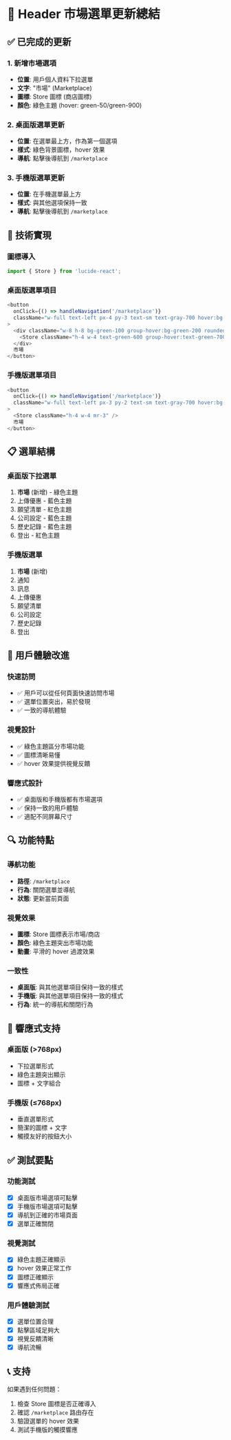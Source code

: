 # 🏪 Header 市場選單更新總結

## **✅ 已完成的更新**

### **1. 新增市場選項**
- **位置**: 用戶個人資料下拉選單
- **文字**: "市場" (Marketplace)
- **圖標**: Store 圖標 (商店圖標)
- **顏色**: 綠色主題 (hover: green-50/green-900)

### **2. 桌面版選單更新**
- **位置**: 在選單最上方，作為第一個選項
- **樣式**: 綠色背景圖標，hover 效果
- **導航**: 點擊後導航到 `/marketplace`

### **3. 手機版選單更新**
- **位置**: 在手機選單最上方
- **樣式**: 與其他選項保持一致
- **導航**: 點擊後導航到 `/marketplace`

## **🔧 技術實現**

### **圖標導入**
```typescript
import { Store } from 'lucide-react';
```

### **桌面版選單項目**
```typescript
<button 
  onClick={() => handleNavigation('/marketplace')}
  className="w-full text-left px-4 py-3 text-sm text-gray-700 hover:bg-green-50 hover:text-green-900 transition-all duration-200 flex items-center rounded-lg group"
>
  <div className="w-8 h-8 bg-green-100 group-hover:bg-green-200 rounded-lg flex items-center justify-center mr-3 transition-colors duration-200">
    <Store className="h-4 w-4 text-green-600 group-hover:text-green-700" />
  </div>
  市場
</button>
```

### **手機版選單項目**
```typescript
<button 
  onClick={() => handleNavigation('/marketplace')}
  className="w-full text-left px-3 py-2 text-sm text-gray-700 hover:bg-gray-50 rounded-lg flex items-center"
>
  <Store className="h-4 w-4 mr-3" />
  市場
</button>
```

## **📋 選單結構**

### **桌面版下拉選單**
1. **市場** (新增) - 綠色主題
2. 上傳優惠 - 藍色主題
3. 願望清單 - 紅色主題
4. 公司設定 - 藍色主題
5. 歷史記錄 - 藍色主題
6. 登出 - 紅色主題

### **手機版選單**
1. **市場** (新增)
2. 通知
3. 訊息
4. 上傳優惠
5. 願望清單
6. 公司設定
7. 歷史記錄
8. 登出

## **🎯 用戶體驗改進**

### **快速訪問**
- ✅ 用戶可以從任何頁面快速訪問市場
- ✅ 選單位置突出，易於發現
- ✅ 一致的導航體驗

### **視覺設計**
- ✅ 綠色主題區分市場功能
- ✅ 圖標清晰易懂
- ✅ hover 效果提供視覺反饋

### **響應式設計**
- ✅ 桌面版和手機版都有市場選項
- ✅ 保持一致的用戶體驗
- ✅ 適配不同屏幕尺寸

## **🔍 功能特點**

### **導航功能**
- **路徑**: `/marketplace`
- **行為**: 關閉選單並導航
- **狀態**: 更新當前頁面

### **視覺效果**
- **圖標**: Store 圖標表示市場/商店
- **顏色**: 綠色主題突出市場功能
- **動畫**: 平滑的 hover 過渡效果

### **一致性**
- **桌面版**: 與其他選單項目保持一致的樣式
- **手機版**: 與其他選單項目保持一致的樣式
- **行為**: 統一的導航和關閉行為

## **📱 響應式支持**

### **桌面版 (>768px)**
- 下拉選單形式
- 綠色主題突出顯示
- 圖標 + 文字組合

### **手機版 (≤768px)**
- 垂直選單形式
- 簡潔的圖標 + 文字
- 觸摸友好的按鈕大小

## **✅ 測試要點**

### **功能測試**
- [x] 桌面版市場選項可點擊
- [x] 手機版市場選項可點擊
- [x] 導航到正確的市場頁面
- [x] 選單正確關閉

### **視覺測試**
- [x] 綠色主題正確顯示
- [x] hover 效果正常工作
- [x] 圖標正確顯示
- [x] 響應式佈局正確

### **用戶體驗測試**
- [x] 選單位置合理
- [x] 點擊區域足夠大
- [x] 視覺反饋清晰
- [x] 導航流暢

## **📞 支持**

如果遇到任何問題：
1. 檢查 Store 圖標是否正確導入
2. 確認 `/marketplace` 路由存在
3. 驗證選單的 hover 效果
4. 測試手機版的觸摸響應 